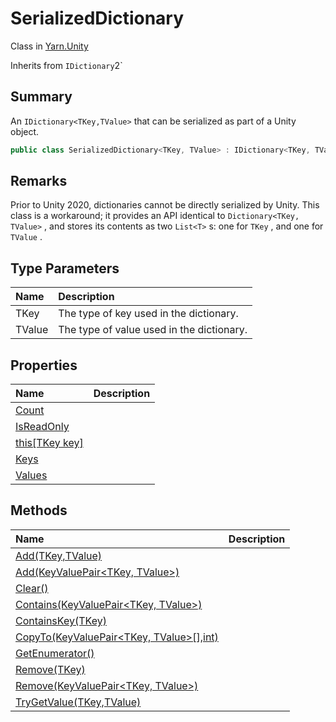 # SerializedDictionary

Class in [Yarn.Unity](/api/csharp/yarn.unity.md)

Inherits from `IDictionary`2`

## Summary


An  <code>IDictionary&lt;TKey,TValue&gt;</code>  that can be serialized as
part of a Unity object.


```csharp
public class SerializedDictionary<TKey, TValue> : IDictionary<TKey, TValue>, ISerializationCallbackReceiver
```

## Remarks


Prior to Unity 2020, dictionaries cannot be directly serialized by
Unity. This class is a workaround; it provides an API identical to
<code>Dictionary&lt;TKey, TValue&gt;</code> , and stores its contents as
two  <code>List&lt;T&gt;</code> s: one for  <code>TKey</code> ,
and one for  <code>TValue</code> .


## Type Parameters

|Name|Description|
|:---|:---|
|TKey|The type of key used in the dictionary.|
|TValue|The type of value used in the dictionary.|

## Properties

|Name|Description|
|:---|:---|
|[Count](/api/csharp/yarn.unity.serializeddictionary.count.md)||
|[IsReadOnly](/api/csharp/yarn.unity.serializeddictionary.isreadonly.md)||
|[this[TKey key]](/api/csharp/yarn.unity.serializeddictionary.this[].md)||
|[Keys](/api/csharp/yarn.unity.serializeddictionary.keys.md)||
|[Values](/api/csharp/yarn.unity.serializeddictionary.values.md)||

## Methods

|Name|Description|
|:---|:---|
|[Add(TKey,TValue)](/api/csharp/yarn.unity.serializeddictionary.add-1.md)||
|[Add(KeyValuePair<TKey, TValue>)](/api/csharp/yarn.unity.serializeddictionary.add-2.md)||
|[Clear()](/api/csharp/yarn.unity.serializeddictionary.clear.md)||
|[Contains(KeyValuePair<TKey, TValue>)](/api/csharp/yarn.unity.serializeddictionary.contains.md)||
|[ContainsKey(TKey)](/api/csharp/yarn.unity.serializeddictionary.containskey.md)||
|[CopyTo(KeyValuePair<TKey, TValue>[],int)](/api/csharp/yarn.unity.serializeddictionary.copyto.md)||
|[GetEnumerator()](/api/csharp/yarn.unity.serializeddictionary.getenumerator.md)||
|[Remove(TKey)](/api/csharp/yarn.unity.serializeddictionary.remove-1.md)||
|[Remove(KeyValuePair<TKey, TValue>)](/api/csharp/yarn.unity.serializeddictionary.remove-2.md)||
|[TryGetValue(TKey,TValue)](/api/csharp/yarn.unity.serializeddictionary.trygetvalue.md)||

